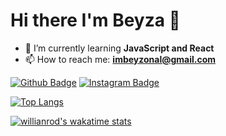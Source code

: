 # Hi there I'm Beyza 👋

<!--
**ibeyzo/ibeyzo** is a ✨ _special_ ✨ repository because its `README.md` (this file) appears on your GitHub profile.

Here are some ideas to get you started:-->


- 🌱 I’m currently learning **JavaScript and React**
- 📫 How to reach me: **imbeyzonal@gmail.com**


[![Github Badge](https://img.shields.io/badge/-Github-000?style=quare&labelColor=000&logo=Github&logoColor=white&link=link)](https://github.com/ibeyzo) 
[![Instagram Badge](https://img.shields.io/badge/-Instagram-C13584?style=flat-quare&labelColor=C13584&logo=instagram&logoColor=white&link=link)](https://www.instagram.com/imbeyzonal/)


[![Top Langs](https://github-readme-stats.vercel.app/api/top-langs/?username=anuraghazra&layout=compact)](https://github.com/ibeyzo)

[![willianrod's wakatime stats](https://github-readme-stats.vercel.app/api/wakatime?username=willianrod)](https://github.com/ibeyzo)
